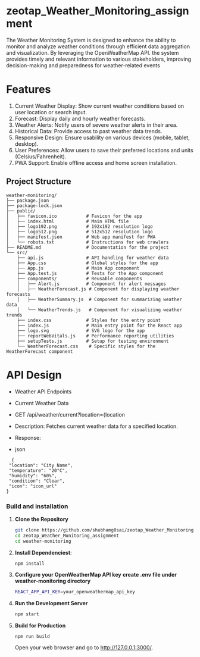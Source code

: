 # zeotap_Weather_Monitoring_assignment
The Weather Monitoring System is designed to enhance the ability to monitor and analyze weather conditions through efficient data aggregation and visualization. By leveraging the OpenWeatherMap API. the system provides timely and relevant information to various stakeholders, improving decision-making and preparedness for weather-related events
# Features
1. Current Weather Display: Show current weather conditions based on user location or search input.
2. Forecast: Display daily and hourly weather forecasts.
3. Weather Alerts: Notify users of severe weather alerts in their area.
4. Historical Data: Provide access to past weather data trends.
5. Responsive Design: Ensure usability on various devices (mobile, tablet, desktop).
6. User Preferences: Allow users to save their preferred locations and units (Celsius/Fahrenheit).
7. PWA Support: Enable offline access and home screen installation.

## Project Structure 

```
weather-monitoring/
├── package.json
├── package-lock.json
├── public/
│   ├── favicon.ico           # Favicon for the app
│   ├── index.html            # Main HTML file
│   ├── logo192.png           # 192x192 resolution logo
│   ├── logo512.png           # 512x512 resolution logo
│   ├── manifest.json         # Web app manifest for PWA
│   └── robots.txt            # Instructions for web crawlers
├── README.md                 # Documentation for the project
└── src/
    ├── api.js                # API handling for weather data
    ├── App.css               # Global styles for the app
    ├── App.js                # Main App component
    ├── App.test.js           # Tests for the App component
    ├── components/           # Reusable components
    │   ├── Alert.js          # Component for alert messages
    │   ├── WeatherForecast.js # Component for displaying weather forecasts
    │   ├── WeatherSummary.js  # Component for summarizing weather data
    │   └── WeatherTrends.js   # Component for visualizing weather trends
    ├── index.css             # Styles for the entry point
    ├── index.js              # Main entry point for the React app
    ├── logo.svg              # SVG logo for the app
    ├── reportWebVitals.js    # Performance reporting utilities
    ├── setupTests.js         # Setup for testing environment
    └── WeatherForecast.css    # Specific styles for the WeatherForecast component
```





# API Design
- Weather API Endpoints
- Current Weather Data

- GET /api/weather/current?location={location
- Description: Fetches current weather data for a specified location.
- Response:
- json
 ```
   {
  "location": "City Name",
  "temperature": "20°C",
  "humidity": "60%",
  "condition": "Clear",
  "icon": "icon_url"
}
   ```
### Build and installation
1. **Clone the Repository**
    ```bash
   git clone https://github.com/shubhamg0sai/zeotap_Weather_Monitoring_assignment.git
   cd zeotap_Weather_Monitoring_assignment
   cd weather-monitoring
   ```
2. **Install Dependenciest**:
   ```bash
   npm install
   ```

3. **Configure your OpenWeatherMap API key**
   **create .env file under weather-monitoring directory**
   ```bash
   REACT_APP_API_KEY=your_openweathermap_api_key
   ```

4. **Run the Development Server**
   ```bash
   npm start
   ```

5. **Build for Production**
   ```
   npm run build
   ```
   Open your web browser and go to http://127.0.0.1:3000/.
